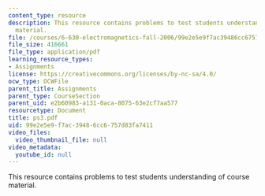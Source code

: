 ```yaml
---
content_type: resource
description: This resource contains problems to test students understanding of course
  material.
file: /courses/6-630-electromagnetics-fall-2006/99e2e5e9f7ac39486cc6757d83fa7411_ps3.pdf
file_size: 416661
file_type: application/pdf
learning_resource_types:
- Assignments
license: https://creativecommons.org/licenses/by-nc-sa/4.0/
ocw_type: OCWFile
parent_title: Assignments
parent_type: CourseSection
parent_uid: e2b60983-a131-0aca-8075-63e2cf7aa577
resourcetype: Document
title: ps3.pdf
uid: 99e2e5e9-f7ac-3948-6cc6-757d83fa7411
video_files:
  video_thumbnail_file: null
video_metadata:
  youtube_id: null
---
```

This resource contains problems to test students understanding of course material.